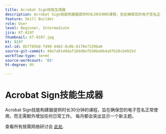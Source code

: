 ```yaml
---
title: Acrobat Sign技能生成器
description: Acrobat Sign技能构建器提供时长30分钟的课程，旨在确保您的电子签名正常使用，而不会增加任何额外的工作量
feature: Skill Builder
role: User
level: Beginner, Intermediate
jira: KT-8197
thumbnail: KT-8197.jpg
kt: 8197
exl-id: 8b7f85b8-f499-4402-8c0b-8170e7159ba0
source-git-commit: 46e7a0149daf18dd8efb50be0bda97b20cb4925d
workflow-type: tm+mt
source-wordcount: '65'
ht-degree: 0%

---
```


# Acrobat Sign技能生成器

Acrobat Sign技能构建器提供时长30分钟的课程，旨在确保您的电子签名正常使用，而无需额外增加任何日常工作。 每月都会突出显示一个新主题。

查看所有按需网络研讨会 [此处](https://experienceleague.adobe.com/en/docs/events/acrobat-sign-webinars/overview).